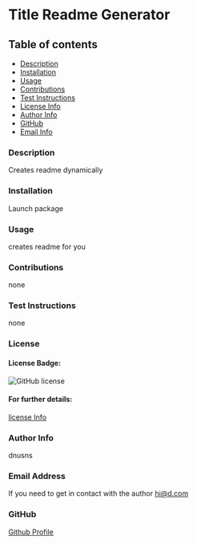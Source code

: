 # Title Readme Generator

  ## Table of contents
  - [Description](#description)
  - [Installation](#installation)
  - [Usage](#usage)
  - [Contributions](#contributions)
  - [Test Instructions](#testinstructions)
  - [License Info](#license)
  - [Author Info](#authorinfo)
  - [GitHub](#GitHub)
  - [Email Info](#emailaddress)




  ### Description
  Creates readme dynamically

  ### Installation 
  Launch package

  ### Usage 
  creates readme for you

  ### Contributions
  none

  ### Test Instructions
  none

  ### License
  #### License Badge:
  ![GitHub license](https://img.shields.io/badge/license-MIT-blue.svg)
  #### For further details:
  [license Info](https://choosealicense.com/licenses/)

  ### Author Info
  dnusns

  ### Email Address
  If you need to get in contact with the author
  hi@d.com

  

  ### GitHub
  [Github Profile](https://github.com/dnhnsuns)

